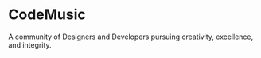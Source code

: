 # CodeMusic
A community of Designers and Developers pursuing creativity, excellence, and integrity.
